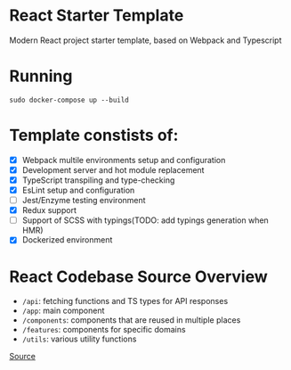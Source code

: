 # React Starter Template
Modern React project starter template, based on Webpack and Typescript

# Running
```
sudo docker-compose up --build
```

# Template constists of:
- [x] Webpack multile environments setup and configuration
- [x] Development server and hot module replacement
- [x] TypeScript transpiling and type-checking
- [x] EsLint setup and configuration
- [ ] Jest/Enzyme testing environment
- [x] Redux support
- [ ] Support of SCSS with typings(TODO: add typings generation when HMR)
- [x] Dockerized environment

# React Codebase Source Overview
- `/api`: fetching functions and TS types for API responses
- `/app`: main <App> component
- `/components`: components that are reused in multiple places
- `/features`: components for specific domains
- `/utils`: various utility functions

[Source](https://redux-toolkit.js.org/tutorials/advanced-tutorial)
